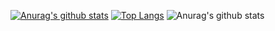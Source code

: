 [![Anurag's github stats](https://github-readme-stats.vercel.app/api?username=ignaciox)](https://github.com/anuraghazra/github-readme-stats)
[![Top Langs](https://github-readme-stats.vercel.app/api/top-langs/?username=ignaciox)](https://github.com/anuraghazra/github-readme-stats)
![Anurag's github stats](https://github-readme-stats.vercel.app/api?username=ignaciox&show_icons=true&theme=dracula)
